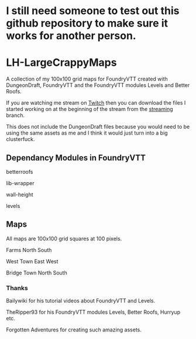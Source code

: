 # I still need someone to test out this github repository to make sure it works for another person.

# LH-LargeCrappyMaps

A collection of my 100x100 grid maps for FoundryVTT created with DungeonDraft, FoundryVTT and the FoundryVTT modules Levels and Better Roofs.

If you are watching me stream on [Twitch](https://www.twitch.tv/lordhaywire) then you can download the files I started working on at the beginning of the stream from the [streaming](https://github.com/lordhaywire/lh-largecrappymaps/tree/streaming) branch.

This does not include the DungeonDraft files because you would need to be using the same assets as me and I think it would just turn into a big clusterfuck.

## Dependancy Modules in FoundryVTT

betterroofs

lib-wrapper

wall-height

levels

## Maps

All maps are 100x100 grid squares at 100 pixels.

Farms North South

West Town East West

Bridge Town North South

### Thanks

Bailywiki for his tutorial videos about FoundryVTT and Levels.

TheRipper93 for his FoundryVTT modules Levels, Better Roofs, Hurryup etc.

Forgotten Adventures for creating such amazing assets.
